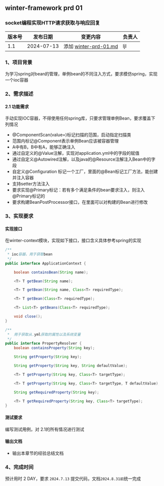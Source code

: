 ## winter-framework prd 01

### socket编程实现HTTP请求获取与响应回复

| 版本号 | 发布日期       | 变更内容                                      | 负责人 |
|-----|------------|-------------------------------------------|-----|
| 1.1 | 2024-07-13 | 添加 [winter-prd-01.md](./winter-prd-01.md) | ljl |

### 1、项目背景
为学习spring对bean的管理，单例bean的不同注入方式，要求模仿spring，实现一个ioc容器


### 2、需求描述
#### 2.1 功能需求

手动实现IOC容器，不得使用任何spring库，只要求管理单例Bean，要求覆盖下列情况

- @ComponentScan(value=)标记扫描的范围，启动指定扫描类
- 范围内标记@Component表示单例Bean应该被容器管理
- A中有B，B中有A，能够正确注入
- 通过自定义的@Value注解，实现对application.yml中的字段的赋值
- 通过自定义@Autowired注解，以及java的@Resource注解注入Bean中的字段
- 自定义@Configuration 标记一个工厂，里面的@Bean标记工厂方法，能创建并注入容器
- 支持setter方法注入
- 要求实现@Primary标记：若有多个满足条件的bean要求注入，则注入@Primary标记的
- 要求构建BeanPostProcessor接口，在里面可以对构建的Bean进行修改


### 3、实现要求
#### 实现接口

在winter-context模块，实现如下接口，接口含义具体参考spring的实现
```java
/**
 * ioc容器，用于获取bean
 */
public interface ApplicationContext {

    boolean containsBean(String name);

    <T> T getBean(String name);

    <T> T getBean(String name, Class<T> requiredType);

    <T> T getBean(Class<T> requiredType);

    <T> List<T> getBeans(Class<T> requiredType);

    void close();
}

/**
 *  用于获取从.yml获取的属性以及系统变量
 */
public interface PropertyResolver {
    boolean containsProperty(String key);

    String getProperty(String key);

    String getProperty(String key, String defaultValue);

    <T> T getProperty(String key, Class<T> targetType);

    <T> T getProperty(String key, Class<T> targetType, T defaultValue);

    String getRequiredProperty(String key);

    <T> T getRequiredProperty(String key, Class<T> targetType);
}
```


#### 测试要求

编写测试用例，对 2.1的所有情况进行测试

#### 输出文档

- 输出本章节的经验总结文档

### 4、完成时间
预计用时 2 DAY，要求 `2024.7.13` 提交代码，文档`2024.8.31前`统一完成
